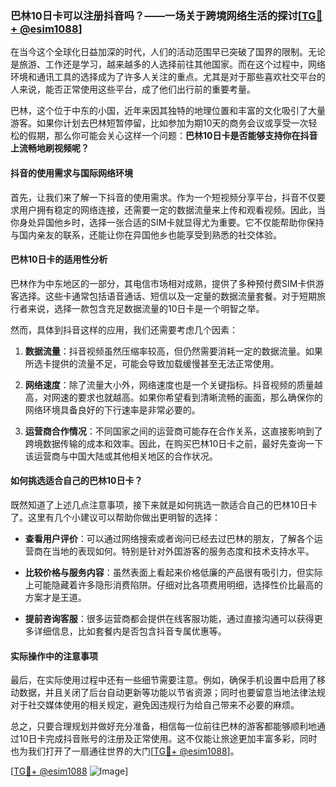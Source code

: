 ### 巴林10日卡可以注册抖音吗？——一场关于跨境网络生活的探讨[[TG💪+ @esim1088](https://t.me/s/esim1088)]

在当今这个全球化日益加深的时代，人们的活动范围早已突破了国界的限制。无论是旅游、工作还是学习，越来越多的人选择前往其他国家。而在这个过程中，网络环境和通讯工具的选择成为了许多人关注的重点。尤其是对于那些喜欢社交平台的人来说，能否正常使用这些平台，成了他们出行前的重要考量。

巴林，这个位于中东的小国，近年来因其独特的地理位置和丰富的文化吸引了大量游客。如果你计划去巴林短暂停留，比如参加为期10天的商务会议或享受一次轻松的假期，那么你可能会关心这样一个问题：**巴林10日卡是否能够支持你在抖音上流畅地刷视频呢？**

#### 抖音的使用需求与国际网络环境

首先，让我们来了解一下抖音的使用需求。作为一个短视频分享平台，抖音不仅要求用户拥有稳定的网络连接，还需要一定的数据流量来上传和观看视频。因此，当你身处异国他乡时，选择一张合适的SIM卡就显得尤为重要。它不仅能帮助你保持与国内亲友的联系，还能让你在异国他乡也能享受到熟悉的社交体验。

#### 巴林10日卡的适用性分析

巴林作为中东地区的一部分，其电信市场相对成熟，提供了多种预付费SIM卡供游客选择。这些卡通常包括语音通话、短信以及一定量的数据流量套餐。对于短期旅行者来说，选择一款包含充足数据流量的10日卡是一个明智之举。

然而，具体到抖音这样的应用，我们还需要考虑几个因素：

1. **数据流量**：抖音视频虽然压缩率较高，但仍然需要消耗一定的数据流量。如果所选卡提供的流量不足，可能会导致加载缓慢甚至无法正常使用。
   
2. **网络速度**：除了流量大小外，网络速度也是一个关键指标。抖音视频的质量越高，对网速的要求也就越高。如果你希望看到清晰流畅的画面，那么确保你的网络环境具备良好的下行速率是非常必要的。

3. **运营商合作情况**：不同国家之间的运营商可能存在合作关系，这直接影响到了跨境数据传输的成本和效率。因此，在购买巴林10日卡之前，最好先查询一下该运营商与中国大陆或其他相关地区的合作状况。

#### 如何挑选适合自己的巴林10日卡？

既然知道了上述几点注意事项，接下来就是如何挑选一款适合自己的巴林10日卡了。这里有几个小建议可以帮助你做出更明智的选择：

- **查看用户评价**：可以通过网络搜索或者询问已经去过巴林的朋友，了解各个运营商在当地的表现如何。特别是针对外国游客的服务态度和技术支持水平。
  
- **比较价格与服务内容**：虽然表面上看起来价格低廉的产品很有吸引力，但实际上可能隐藏着许多隐形消费陷阱。仔细对比各项费用明细，选择性价比最高的方案才是王道。

- **提前咨询客服**：很多运营商都会提供在线客服功能，通过直接沟通可以获得更多详细信息，比如套餐内是否包含抖音专属优惠等。

#### 实际操作中的注意事项

最后，在实际使用过程中还有一些细节需要注意。例如，确保手机设置中启用了移动数据，并且关闭了后台自动更新等功能以节省资源；同时也要留意当地法律法规对于社交媒体使用的相关规定，避免因违规行为给自己带来不必要的麻烦。

总之，只要合理规划并做好充分准备，相信每一位前往巴林的游客都能够顺利地通过10日卡完成抖音账号的注册及正常使用。这不仅能让旅途更加丰富多彩，同时也为我们打开了一扇通往世界的大门[[TG💪+ @esim1088](https://t.me/s/esim1088)]。

[[TG💪+ @esim1088](https://t.me/s/esim1088) ![Image](https://i.postimg.cc/4NQfJmqS/Snipaste-2025-05-13-00-14-12.png)]